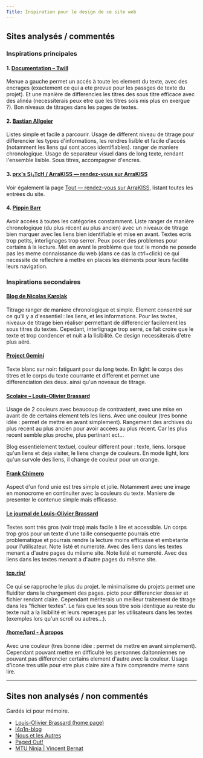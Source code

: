 ```yaml
---
Title: Inspiration pour le design de ce site web
---
```


## Sites analysés / commentés
### Inspirations principales
#### 1. [Documentation – Twill](https://twill.io/docs/)
Menue a gauche permet un accés à toute les element du texte, avec des encrages (exactement ce qui a ete prevue pour les passges de texte du projet). Et une manière de differencies les titres des sous titre efficace avec des alinéa (necessiterais peux etre que les titres sois mis plus en exergue ?). Bon niveaux de titrages dans les pages de textes.

#### 2. [Bastian Allgeier](https://bastianallgeier.com)
Listes simple et facile a parcourir. Usage de different niveau de titrage pour differencier les types d'informations, les rendres lisible et facile d'accés (notamment les liens qui sont acces identifiables). ranger de maniere chronologique. Usage de separateur visuel dans de long texte, rendant l'ensemble lisible. Sous titres, accompagner d'encres.

#### 3. [prx's Si₃TcH / ArraKISS — rendez-vous sur ArraKISS](https://si3t.ch)
Voir également la page [Tout — rendez-vous sur ArraKISS](https://si3t.ch/all/), listant toutes les entrées du site.

#### 4. [Pippin Barr](https://www.pippinbarr.com)
Avoir accées à toutes les catégories constamment. Liste ranger de manière chronologique (du plus récent au plus ancien) avec un niveaux de titrage bien marquer avec les liens bien identifiable et mise en avant. Textes ecris trop petits, interlignages trop serrer. Peux poser des problemes pour certains à la lecture. Met en avant le problème que tout le monde ne posede pas les meme connaissance du web (dans ce cas la ctrl+click) ce qui necessite de reflechire à mettre en places les éléments pour leurs facilité leurs navigation.

### Inspirations secondaires
#### [Blog de Nicolas Karolak](https://blog.karolak.fr)
Titrage ranger de maniere chronologique et simple. Element consentré sur ce qu'il y a d'essentiel : les liens, et les informations. Pour les textes, niveaux de titrage bien réaliser permettant de differencier facilement les sous titres du textes. Cepedant, interlignage trop serré, ce fait croire que le texte et trop condencer et nuit a la lisibilité. Ce design necessiterais d'etre plus aéré.

#### [Project Gemini](https://gemini.circumlunar.space)
Texte blanc sur noir: fatiguant pour du long texte. En light: le corps des titres et le corps du texte courrante et different et permet une differenciation des deux. ainsi qu'un noveaux  de titrage.

#### [Scolaire – Louis-Olivier Brassard](https://scolaire.loupbrun.ca)
Usage de 2 couleurs avec beaucoup de contrastent, avec une mise en avant de de certains element tels les liens. Avec une couleur (tres bonne idée : permet de mettre en avant simplement). Rangement des archives du plus recent au plus ancien pour avoir accées au plus récent. Car les plus recent semble plus proche, plus pertinant ect...

Blog essentielement textuel, couleur different pour : texte, liens. lorsque qu'un liens et deja visiter, le liens change de couleurs. En mode light, lors qu'un survole des liens, il change de couleur pour un orange.

#### [Frank Chimero](https://frankchimero.com)
Aspect d'un fond unie est tres simple et jolie. Notamment avec une image en monocrome en continuiter avec la couleurs du texte. Maniere de presenter le contenue simple mais efficasse.

#### [Le journal de Louis-Olivier Brassard](https://journal.loupbrun.ca)
Textes sont trés gros (voir trop) mais facile à lire et accessible. Un corps trop gros pour un texte d'une taille consequente pourrais etre problematique et pourrais rendre la lecture moins efficasse et embetante pour l'utilisateur. Note listé et numeroté. Avec des liens dans les textes menant a d'autre pages du mêsme site. Note listé et numeroté. Avec des liens dans les textes menant a d'autre pages du mêsme site.

#### [tcp.rip/](https://tcp.rip)
Ce qui se rapproche le plus du projet. le minimalisme du projets permet une fluiditer dans le chargement des pages. picto pour differencier dossier et fichier rendant claire. Cependant mériterais un meilleur traitement de titrage dans les "fichier textes". Le fais que les sous titre sois identique au reste du texte nuit a la lisibilité et leurs reperages par les utilisateurs dans les textes (exemples lors qu'un scroll ou autres...).

#### [/home/lord - À propos](https://lord.re/apropos/)
Avec une couleur (tres bonne idée : permet de mettre en avant simplement). Cependant pouvant mettre en difficulté les personnes daltonniennes ne pouvant pas differencier certains element d'autre avec la couleur. Usage d'icone tres utile pour etre plus claire aire a faire comprendre meme sans lire.

- - -

## Sites non analysés / non commentés
Gardés ici pour mémoire.
- [Louis-Olivier Brassard (home page)](https://www.loupbrun.ca)
- [l4p1n-blog](https://l4p1n.ch)
- [Nous et les Autres](https://nous-et-les-autres.blogspot.com)
- [Paged Out!](https://pagedout.institute)
- [MTU Ninja | Vincent Bernat](https://vincent.bernat.ch)
